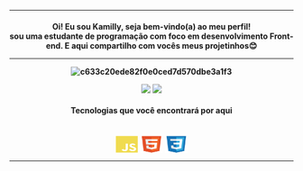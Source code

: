 <hr>
<h4 align="center">
Oi! Eu sou Kamilly, seja bem-vindo(a) ao meu perfil! <br>
sou uma estudante de programação com foco em desenvolvimento Front-end. E aqui compartilho com vocês meus projetinhos😊
<hr>
  
![c633c20ede82f0e0ced7d570dbe3a1f3](https://i.pinimg.com/originals/21/11/61/21116158daaeb1459b4ec0758505e1ad.gif)

<div>
<img  height="180em"src="https://github-readme-stats.vercel.app/api?username=kamillyvitoria&show_icons=true&theme=dracula">
<img  height="100em" src="https://github-readme-stats.vercel.app/api/top-langs/?username=kamillyvitoria&hide_progress=true&theme=dracula">
</div>

  <h4 align="center">
Tecnologias que você encontrará por aqui
<div align="center"><br>
 <h6>
<div style="display: inline_block">
  <img align="center"  height="30" width="40" src="https://raw.githubusercontent.com/devicons/devicon/master/icons/javascript/javascript-plain.svg">
   <img align="center"  height="30" width="40" src="https://raw.githubusercontent.com/devicons/devicon/master/icons/html5/html5-original.svg">
  <img align="center"  height="30" width="40" src="https://raw.githubusercontent.com/devicons/devicon/master/icons/css3/css3-original.svg">
 </div>

 <hr>









